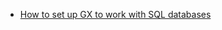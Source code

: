 - [How to set up GX to work with SQL databases](/guides/setup/optional_dependencies/sql_databases/how_to_setup_gx_to_work_with_sql_databases.md)